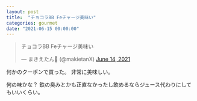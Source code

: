 ```yaml
---
layout: post
title:  "チョコラBB Feチャージ美味い"
categories: gourmet
date: "2021-06-15 00:00:00"
---
```


<blockquote class="twitter-tweet tw-align-center"><p lang="ja" dir="ltr">チョコラBB Feチャージ美味い</p>&mdash; まきえたん🥦 (@makietanX) <a href="https://twitter.com/makietanX/status/1404456371265761282?ref_src=twsrc%5Etfw">June 14, 2021</a></blockquote> <script async src="https://platform.twitter.com/widgets.js" charset="utf-8"></script>

何かのクーポンで買った。
非常に美味しい。

何の味かな？
鉄の臭みとかも正直なかったし飲めるならジュース代わりにしてもいいくらい。
